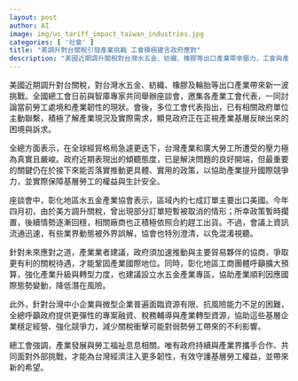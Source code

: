 ```yaml
---
layout: post
author: AI
image: img/us_tariff_impact_taiwan_industries.jpg
categories: [ '社會' ]
title: "美調升對台關稅引發產業挑戰 工會積極建言政府應對"
description: "美國近期調升關稅對台灣水五金、紡織、橡膠等出口產業帶來壓力，工會與產業界集結討論因應。政府積極瞭解產業需求，產業籲加速協商爭取有利關稅、擴大產業升級預算，並呼籲提供彈性融資與稅務輔導，助中小企業減低衝擊。唯有產官合作，方能提升競爭力、守護基層勞工生計。"
---
```

美國近期調升對台關稅，對台灣水五金、紡織、橡膠及輪胎等出口產業帶來新一波挑戰。全國總工會日前與智庫專家共同舉辦座談會，邀集各產業工會代表，一同討論當前勞工處境和產業韌性的現狀。會後，多位工會代表指出，已有相關政府單位主動聯繫，積極了解產業現況及實際需求，顯見政府正在正視產業基層反映出來的困境與訴求。

全總方面表示，在全球經貿格局急遽更迭下，台灣產業和廣大勞工所遭受的壓力極為真實且嚴峻。政府近期表現出的傾聽態度，已是解決問題的良好開端，但最重要的關鍵仍在於接下來能否落實推動更具體、實用的政策，以協助產業提升國際競爭力，並實際保障基層勞工的權益與生計安全。

座談會中，彰化地區水五金產業協會表示，區域內約七成訂單主要出口美國。今年四月初，由於美方調升關稅，曾出現部分訂單短暫被取消的情形；所幸政策暫時擱置，後續情勢逐漸回穩，相關廠商也正積極依照合約趕工出貨。不過，會議上資訊流通迅速，有些業界動態被外界誤解，協會也特別澄清，以免混淆視聽。

針對未來應對之道，產業業者建議，政府須加速推動與主要貿易夥伴的協商，爭取更有利的關稅待遇，才能鞏固產業國際地位。同時，彰化地區工商團體呼籲擴大預算，強化產業升級與轉型力度，也建議設立水五金產業專區，協助產業順利因應國際態勢變動，降低潛在風險。

此外，針對台灣中小企業與微型企業普遍面臨資源有限、抗風險能力不足的困難，全總呼籲政府提供更彈性的專案融資、稅務輔導與產業轉型資源，協助這些基層企業穩定經營、強化競爭力，減少關稅衝擊可能對弱勢勞工帶來的不利影響。

總工會強調，產業發展與勞工福祉息息相關。唯有政府持續與產業界攜手合作、共同面對外部挑戰，才能為台灣經濟注入更多韌性，有效守護基層勞工權益，並帶來新的希望。